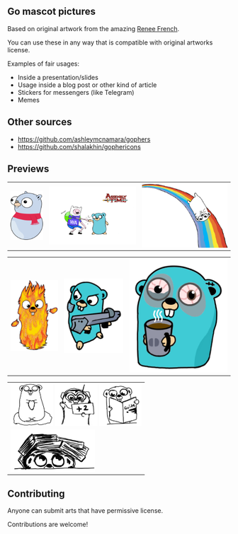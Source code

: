 ## Go mascot pictures

Based on original artwork from the amazing [Renee French](http://reneefrench.blogspot.com/).

You can use these in any way that is compatible with original artworks license.

Examples of fair usages:
- Inside a presentation/slides
- Usage inside a blog post or other kind of article
- Stickers for messengers (like Telegram)
- Memes

## Other sources

* https://github.com/ashleymcnamara/gophers
* https://github.com/shalakhin/gophericons

## Previews

<table>

<tr>
  <td><img src="/img/snowman.png"></td>
  <td><img src="/img/Assembly_time&Go.png"></td>
  <td><img src="/img/rainbow.png"></td>
</tr>

</table>
<table>

<tr>
  <td><img src="/img/fire_elemental.png"></td>
  <td><img src="/img/xcom_trooper.png"></td>
  <td><img size="50%" src="/img/spotty_coffee_gopher.png"></td>
</tr>

</table>

<table>

<tr><td>
  <img src="/img/meditating.png" width="96" height="96">
  <img src="/img/go_review.png" width="96" height="96">
  <img src="/img/reading_guide.png" width="96" height="96">
</td></tr>

<tr><td>
  <img src="/img/under_book_pile.png" colspan="3" height="96">
</td></tr>

</table>

## Contributing

Anyone can submit arts that have permissive license.

Contributions are welcome!
